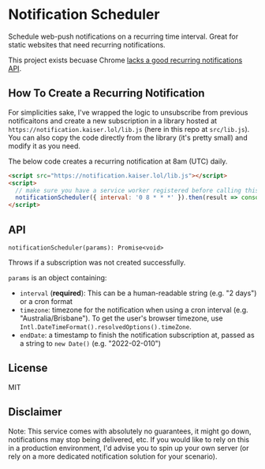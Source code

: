 # Notification Scheduler

Schedule web-push notifications on a recurring time interval. Great for static websites that need recurring notifications.

This project exists becuase Chrome [lacks a good recurring notifications API](https://web.dev/notification-triggers/).

## How To Create a Recurring Notification

For simplicities sake, I've wrapped the logic to unsubscribe from previous notificaitons and create a new subscription in a library hosted at `https://notification.kaiser.lol/lib.js` (here in this repo at `src/lib.js`). You can also copy the code directly from the library (it's pretty small) and modify it as you need.

The below code creates a recurring notification at 8am (UTC) daily.

```html
<script src="https://notification.kaiser.lol/lib.js"></script>
<script>
  // make sure you have a service worker registered before calling this
  notificationScheduler({ interval: '0 8 * * *' }).then(result => console.log('Result: ' + result));
</script>
```

## API

`notificationScheduler(params): Promise<void>`

Throws if a subscription was not created successfully.

`params` is an object containing:

- `interval` (**required**): This can be a human-readable string (e.g. "2 days") or a cron format
- `timezone`: timezone for the notification when using a cron interval (e.g. "Australia/Brisbane"). To get the user's browser timezone, use `Intl.DateTimeFormat().resolvedOptions().timeZone`.
- `endDate`: a timestamp to finish the notification subscription at, passed as a string to `new Date()` (e.g. "2022-02-010")

## License

MIT

## Disclaimer

Note: This service comes with absolutely no guarantees, it might go down, notifications may stop being delivered, etc. If you would like to rely on this in a production environment, I'd advise you to spin up your own server (or rely on a more dedicated notification solution for your scenario).